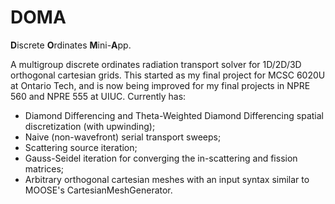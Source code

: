 # DOMA
**D**iscrete **O**rdinates **M**ini-**A**pp.

A multigroup discrete ordinates radiation transport solver for 1D/2D/3D orthogonal cartesian grids. This started as my final project for MCSC 6020U at Ontario Tech, and is now being improved for my final projects in NPRE 560 and NPRE 555 at UIUC. Currently has:

- Diamond Differencing and Theta-Weighted Diamond Differencing spatial discretization (with upwinding);
- Naive (non-wavefront) serial transport sweeps;
- Scattering source iteration;
- Gauss-Seidel iteration for converging the in-scattering and fission matrices;
- Arbitrary orthogonal cartesian meshes with an input syntax similar to MOOSE's CartesianMeshGenerator.
